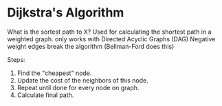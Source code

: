 # Dijkstra's Algorithm

What is the sortest path to X?
Used for calculating the shortest path in a weighted graph.
only works with Directed Acyclic Graphs (DAG)
Negative weight edges break the algorithm (Bellman-Ford does this)

Steps:

1. Find the "cheapest" node.
2. Update the cost of the neighbors of this node.
3. Repeat until done for every node on graph.
4. Calculate final path.

